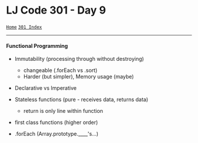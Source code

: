 # LJ Code 301 - Day 9
[`Home`](../README.md)
[`301 Index`](301_README.md)
<hr>

#### Functional Programming
- Immutability (processing through without destroying)
  - changeable (.forEach vs .sort)
  - Harder (but simpler), Memory usage (maybe)
- Declarative vs Imperative
- Stateless functions (pure - receives data, returns data)
  - return is only line within function
- first class functions (higher order)

- .forEach (Array.prototype.____'s...)
